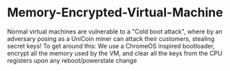 # Memory-Encrypted-Virtual-Machine
Normal virtual machines are vulnerable to a "Cold boot attack", where by an adversary posing as a UniCoin miner can attack their customers, stealing secret keys! To get around this: We use a ChromeOS inspired bootloader, encrypt all the memory used by the VM, and clear all the keys from the CPU registers upon any reboot/powerstate change
